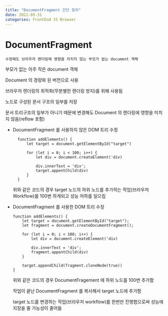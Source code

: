 ```yaml
---
title: "DocumentFragment 간단 정리"
date: 2021-05-31
categories: FrontEnd JS Browser
---
```


# DocumentFragment

    수정해도 브라우저 렌더링에 영향을 끼치지 않는 부모가 없는 document 객체

부모가 없는 아주 작은 document 객체

Document 의 경량화 된 버전으로 사용

브라우저 렌더링의 최적화(무분별한 렌더링 방지)를 위해 사용됨

노드로 구성된 문서 구조의 일부를 저장

문서 트리구조의 일부가 아니기 때문에 변경해도 Document 의 렌더링에 영향을 미치지 않음(reflow 포함)

- DocumentFragment 를 사용하지 않은 DOM 트리 수정

  ```
    function addElements() {
        let target = document.getElementById("target")

        for (let i = 0; i < 100; i++) {
            let div = document.createElement('div)

            div.innerText = 'div';
            target.appentChild(div)
        }
    }
  ```

  위와 같은 코드의 경우 target 노드의 하위 노드를 추가하는 작업(브라우저 Workflow)를 100번 하게되고 성능 저하를 일으킴

- DocumentFragment 를 사용한 DOM 트리 수정

  ```
  function addElements() {
      let target = document.getElementById("target");
      let fragment = document.createDocumentFragment();

      for (let i = 0; i < 100; i++) {
          let div = document.createElement('div)

          div.innerText = 'div';
          fragment.appentChild(div)
      }

      target.appendChild(fragment.cloneNode(true))
  }
  ```

  위와 같은 코드의 경우 DocumentFragement 에 하위 노드를 100번 추가함

  작업이 끝난 DocumentFragment 를 복사해서 target 노드에 추가함

  target 노드를 변경하는 작업(브라우저 workflow)를 한번만 진행함으로써 성능에 지장을 줄 가능성이 줄어듦

